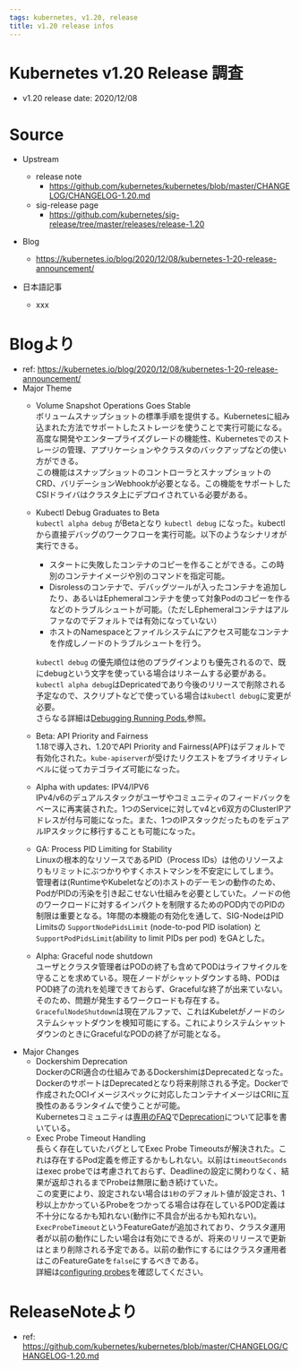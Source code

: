 ```yaml
---
tags: kubernetes, v1.20, release
title: v1.20 release infos
---
```


# Kubernetes v1.20 Release 調査

- v1.20 release date: 2020/12/08

# Source
- Upstream
    - release note
        - https://github.com/kubernetes/kubernetes/blob/master/CHANGELOG/CHANGELOG-1.20.md
    - sig-release page
        - https://github.com/kubernetes/sig-release/tree/master/releases/release-1.20

- Blog
    - https://kubernetes.io/blog/2020/12/08/kubernetes-1-20-release-announcement/

- 日本語記事
    - xxx

# Blogより
- ref: https://kubernetes.io/blog/2020/12/08/kubernetes-1-20-release-announcement/
- Major Theme
  - Volume Snapshot Operations Goes Stable  
  ボリュームスナップショットの標準手順を提供する。Kubernetesに組み込まれた方法でサポートしたストレージを使うことで実行可能になる。  
  高度な開発やエンタープライズグレードの機能性、Kubernetesでのストレージの管理、アプリケーションやクラスタのバックアップなどの使い方ができる。  
  この機能はスナップショットのコントローラとスナップショットのCRD、バリデーションWebhookが必要となる。この機能をサポートしたCSIドライバはクラスタ上にデプロイされている必要がある。
  - Kubectl Debug Graduates to Beta  
  `kubectl alpha debug` がBetaとなり `kubectl debug` になった。kubectlから直接デバッグのワークフローを実行可能。以下のようなシナリオが実行できる。
    - スタートに失敗したコンテナのコピーを作ることができる。この時別のコンテナイメージや別のコマンドを指定可能。
    - Disrolessのコンテナで、デバッグツールが入ったコンテナを追加したり、あるいはEphemeralコンテナを使って対象Podのコピーを作るなどのトラブルシュートが可能。（ただしEphemeralコンテナはアルファなのでデフォルトでは有効になっていない）
    - ホストのNamespaceとファイルシステムにアクセス可能なコンテナを作成しノードのトラブルシュートを行う。
  
    `kubectl debug` の優先順位は他のプラグインよりも優先されるので、既にdebugという文字を使っている場合はリネームする必要がある。  
    `kubectl alpha debug`はDepricatedであり今後のリリースで削除される予定なので、スクリプトなどで使っている場合は`kubectl debug`に変更が必要。  
    さらなる詳細は[Debugging Running Pods.](https://kubernetes.io/docs/tasks/debug-application-cluster/debug-running-pod/)参照。
  - Beta: API Priority and Fairness  
  1.18で導入され、1.20でAPI Priority and Fairness(APF)はデフォルトで有効化された。`kube-apiserver`が受けたリクエストをプライオリティレベルに従ってカテゴライズ可能になった。
  - Alpha with updates: IPV4/IPV6  
  IPv4/v6のデュアルスタックがユーザやコミュニティのフィードバックをベースに再実装された。1つのServiceに対してv4とv6双方のClusterIPアドレスが付与可能になった。また、1つのIPスタックだったものをデュアルIPスタックに移行することも可能になった。
  - GA: Process PID Limiting for Stability  
  Linuxの根本的なリソースであるPID（Process IDs）は他のリソースよりもリミットにぶつかりやすくホストマシンを不安定にしてしまう。  
  管理者は(RuntimeやKubeletなどの)ホストのデーモンの動作のため、PodがPIDの汚染を引き起こせない仕組みを必要としていた。ノードの他のワークロードに対するインパクトを制限するためのPOD内でのPIDの制限は重要となる。1年間の本機能の有効化を通して、SIG-NodeはPID Limitsの `SupportNodePidsLimit` (node-to-pod PID isolation)  と `SupportPodPidsLimit`(ability to limit PIDs per pod) をGAとした。
  - Alpha: Graceful node shutdown  
  ユーザとクラスタ管理者はPODの終了も含めてPODはライフサイクルを守ることを求めている。現在ノードがシャットダウンする時、PODはPOD終了の流れを処理できておらず、Gracefulな終了が出来ていない。そのため、問題が発生するワークロードも存在する。`GracefulNodeShutdown`は現在アルファで、これはKubeletがノードのシステムシャットダウンを検知可能にする。これによりシステムシャットダウンのときにGracefulなPODの終了が可能となる。
- Major Changes
  - Dockershim Deprecation  
  DockerのCRI適合の仕組みであるDockershimはDeprecatedとなった。DockerのサポートはDeprecatedとなり将来削除される予定。Dockerで作成されたOCIイメージスペックに対応したコンテナイメージはCRIに互換性のあるランタイムで使うことが可能。  
  Kubernetesコミュニティは[専用のFAQ](https://blog.k8s.io/2020/12/02/dockershim-faq/)で[Deprecation](https://blog.k8s.io/2020/12/02/dont-panic-kubernetes-and-docker/)について記事を書いている。
  - Exec Probe Timeout Handling  
  長らく存在していたバグとしてExec Probe Timeoutsが解決された。これは存在するPod定義を修正するかもしれない。以前は`timeoutSeconds`はexec probeでは考慮されておらず、Deadlineの設定に関わりなく、結果が返却されるまでProbeは無限に動き続けていた。  
  この変更により、設定されない場合は`1秒`のデフォルト値が設定され、1秒以上かかっているProbeをつかってる場合は存在しているPOD定義は不十分になるかも知れない(動作に不具合が出るかも知れない)。  
  `ExecProbeTimeout`というFeatureGateが追加されており、クラスタ運用者が以前の動作にしたい場合は有効にできるが、将来のリリースで更新はとまり削除される予定である。以前の動作にするにはクラスタ運用者はこのFeatureGateを`false`にするべきである。  
詳細は[configuring probes](https://kubernetes.io/blog/2020/12/08/kubernetes-1-20-release-announcement/docs/tasks/configure-pod-container/configure-liveness-readiness-startup-probes/#configure-probes)を確認してください。

# ReleaseNoteより
- ref: https://github.com/kubernetes/kubernetes/blob/master/CHANGELOG/CHANGELOG-1.20.md

